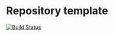 # Repository template
[![Build Status](https://github.com/Kuznetsov-Artyom/TestCI/workflows/CI/badge.svg?branch%3Amaster)](https://github.com/Kuznetsov-Artyom/TestCI/actions/workflows/main.yml)
